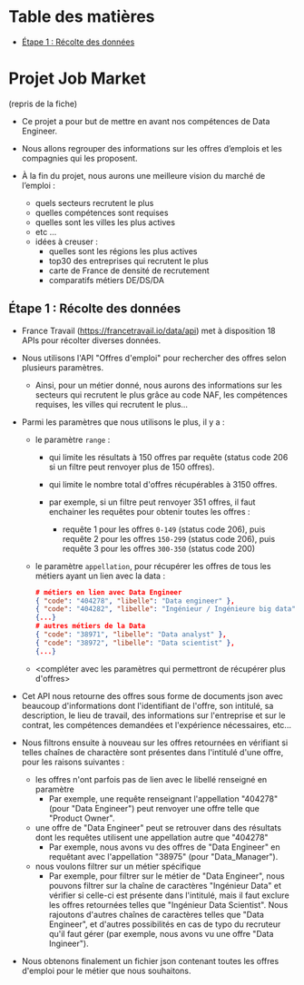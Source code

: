 # Table des matières

- [Étape 1 : Récolte des données](#étape-1--récolte-des-données)


# Projet Job Market


(repris de la fiche)

- Ce projet a pour but de mettre en avant nos compétences de Data Engineer.

- Nous allons regrouper des informations sur les offres d’emplois et les compagnies qui les proposent.

- À la fin du projet, nous aurons une meilleure vision du marché de l’emploi :
  - quels secteurs recrutent le plus
  - quelles compétences sont requises
  - quelles sont les villes les plus actives
  - etc …
  - idées à creuser :
    - quelles sont les régions les plus actives
    - top30 des entreprises qui recrutent le plus
    - carte de France de densité de recrutement
    - comparatifs métiers DE/DS/DA



## Étape 1 : Récolte des données

- France Travail (https://francetravail.io/data/api) met à disposition 18 APIs pour récolter diverses données.
- Nous utilisons l'API "Offres d'emploi" pour rechercher des offres selon plusieurs paramètres.
  - Ainsi, pour un métier donné, nous aurons des informations sur les secteurs qui recrutent le plus grâce au code NAF, les compétences requises, les villes qui recrutent le plus...

- Parmi les paramètres que nous utilisons le plus, il y a :

  - le paramètre `range` :
    - qui limite les résultats à 150 offres par requête (status code 206 si un filtre peut renvoyer plus de 150 offres).
    - qui limite le nombre total d'offres récupérables à 3150 offres.

    - par exemple, si un filtre peut renvoyer 351 offres, il faut enchainer les requêtes pour obtenir toutes les offres :
      - requête 1 pour les offres `0-149` (status code 206), puis requête 2 pour les offres `150-299` (status code 206), puis requête 3 pour les offres `300-350` (status code 200)

  - le paramètre `appellation`, pour récupérer les offres de tous les métiers ayant un lien avec la data :

    ```json
    # métiers en lien avec Data Engineer
    { "code": "404278", "libelle": "Data engineer" },
    { "code": "404282", "libelle": "Ingénieur / Ingénieure big data" },
    {...}
    # autres métiers de la Data
    { "code": "38971", "libelle": "Data analyst" },
    { "code": "38972", "libelle": "Data scientist" },
    {...}
    ```
  - <compléter avec les paramètres qui permettront de récupérer plus d'offres>

- Cet API nous retourne des offres sous forme de documents json avec beaucoup d'informations dont l'identifiant de l'offre, son intitulé, sa description, le lieu de travail, des informations sur l'entreprise et sur le contrat, les compétences demandées et l'expérience nécessaires, etc...

- Nous filtrons ensuite à nouveau sur les offres retournées en vérifiant si telles chaînes de charactère sont présentes dans l'intitulé d'une offre, pour les raisons suivantes :
  - les offres n'ont parfois pas de lien avec le libellé renseigné en paramètre
    - Par exemple, une requête renseignant l'appellation "404278" (pour "Data Engineer") peut renvoyer une offre telle que "Product Owner".
  - une offre de "Data Engineer" peut se retrouver dans des résultats dont les requêtes utilisent une appellation autre que "404278"
    - Par exemple, nous avons vu des offres de "Data Engineer" en requêtant avec l'appellation "38975" (pour "Data_Manager").
  - nous voulons filtrer sur un métier spécifique
    - Par exemple, pour filtrer sur le métier de "Data Engineer", nous pouvons filtrer sur la chaîne de caractères "Ingénieur Data" et vérifier si celle-ci est présente dans l'intitulé, mais il faut exclure les offres retournées telles que "Ingénieur Data Scientist". Nous rajoutons d'autres chaînes de caractères telles que "Data Engineer", et d'autres possibilités en cas de typo du recruteur qu'il faut gérer (par exemple, nous avons vu une offre "Data Ingineer").

- Nous obtenons finalement un fichier json contenant toutes les offres d'emploi pour le métier que nous souhaitons.